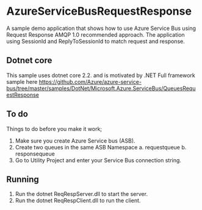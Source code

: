 # AzureServiceBusRequestResponse
A sample demo application that shows how to use Azure Service Bus using Request Response AMQP 1.0 recommended approach. 
The application using SessionId and ReplyToSessionId to match request and response. 

## Dotnet core

This sample uses dotnet core 2.2. and is motivated by .NET Full framework sample here 
https://github.com/Azure/azure-service-bus/tree/master/samples/DotNet/Microsoft.Azure.ServiceBus/QueuesRequestResponse

## To do

Things to do before you make it work; 
1. Make sure you create Azure Service bus (ASB). 
2. Create two queues in the same ASB Namespace 
a. requestqueue
b. responsequeue
3. Go to Utility Project and enter your Service Bus connection string. 

## Running
1. Run the dotnet ReqRespServer.dll to start the server. 
2. Run the dotnet ReqRespClient.dll to run the client. 
